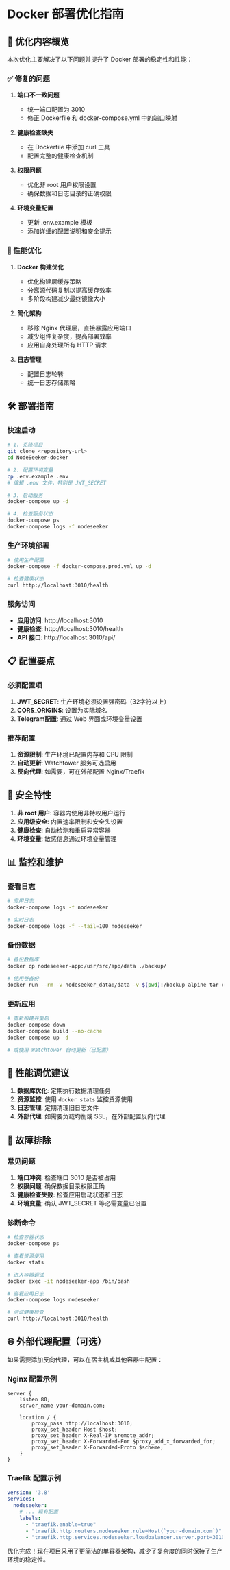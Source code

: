 # Docker 部署优化指南

## 🔧 优化内容概览

本次优化主要解决了以下问题并提升了 Docker 部署的稳定性和性能：

### ✅ 修复的问题

1. **端口不一致问题**
   - 统一端口配置为 3010
   - 修正 Dockerfile 和 docker-compose.yml 中的端口映射

2. **健康检查缺失**
   - 在 Dockerfile 中添加 curl 工具
   - 配置完整的健康检查机制

3. **权限问题**
   - 优化非 root 用户权限设置
   - 确保数据和日志目录的正确权限

4. **环境变量配置**
   - 更新 .env.example 模板
   - 添加详细的配置说明和安全提示

### 🚀 性能优化

1. **Docker 构建优化**
   - 优化构建层缓存策略
   - 分离源代码复制以提高缓存效率
   - 多阶段构建减少最终镜像大小

2. **简化架构**
   - 移除 Nginx 代理层，直接暴露应用端口
   - 减少组件复杂度，提高部署效率
   - 应用自身处理所有 HTTP 请求

3. **日志管理**
   - 配置日志轮转
   - 统一日志存储策略

## 🛠️ 部署指南

### 快速启动

```bash
# 1. 克隆项目
git clone <repository-url>
cd NodeSeeker-docker

# 2. 配置环境变量
cp .env.example .env
# 编辑 .env 文件，特别是 JWT_SECRET

# 3. 启动服务
docker-compose up -d

# 4. 检查服务状态
docker-compose ps
docker-compose logs -f nodeseeker
```

### 生产环境部署

```bash
# 使用生产配置
docker-compose -f docker-compose.prod.yml up -d

# 检查健康状态
curl http://localhost:3010/health
```

### 服务访问

- **应用访问**: http://localhost:3010
- **健康检查**: http://localhost:3010/health
- **API 接口**: http://localhost:3010/api/

## 📋 配置要点

### 必须配置项

1. **JWT_SECRET**: 生产环境必须设置强密码（32字符以上）
2. **CORS_ORIGINS**: 设置为实际域名
3. **Telegram配置**: 通过 Web 界面或环境变量设置

### 推荐配置

1. **资源限制**: 生产环境已配置内存和 CPU 限制
2. **自动更新**: Watchtower 服务可选启用
3. **反向代理**: 如需要，可在外部配置 Nginx/Traefik

## 🔐 安全特性

1. **非 root 用户**: 容器内使用非特权用户运行
2. **应用级安全**: 内置速率限制和安全头设置
3. **健康检查**: 自动检测和重启异常容器
4. **环境变量**: 敏感信息通过环境变量管理

## 📊 监控和维护

### 查看日志
```bash
# 应用日志
docker-compose logs -f nodeseeker

# 实时日志
docker-compose logs -f --tail=100 nodeseeker
```

### 备份数据
```bash
# 备份数据库
docker cp nodeseeker-app:/usr/src/app/data ./backup/

# 使用卷备份
docker run --rm -v nodeseeker_data:/data -v $(pwd):/backup alpine tar czf /backup/data-backup.tar.gz /data
```

### 更新应用
```bash
# 重新构建并重启
docker-compose down
docker-compose build --no-cache
docker-compose up -d

# 或使用 Watchtower 自动更新（已配置）
```

## 🎯 性能调优建议

1. **数据库优化**: 定期执行数据清理任务
2. **资源监控**: 使用 `docker stats` 监控资源使用
3. **日志管理**: 定期清理旧日志文件
4. **外部代理**: 如需要负载均衡或 SSL，在外部配置反向代理

## 🐛 故障排除

### 常见问题

1. **端口冲突**: 检查端口 3010 是否被占用
2. **权限问题**: 确保数据目录权限正确
3. **健康检查失败**: 检查应用启动状态和日志
4. **环境变量**: 确认 JWT_SECRET 等必需变量已设置

### 诊断命令
```bash
# 检查容器状态
docker-compose ps

# 查看资源使用
docker stats

# 进入容器调试
docker exec -it nodeseeker-app /bin/bash

# 查看应用日志
docker-compose logs nodeseeker

# 测试健康检查
curl http://localhost:3010/health
```

## 🌐 外部代理配置（可选）

如果需要添加反向代理，可以在宿主机或其他容器中配置：

### Nginx 配置示例
```nginx
server {
    listen 80;
    server_name your-domain.com;
    
    location / {
        proxy_pass http://localhost:3010;
        proxy_set_header Host $host;
        proxy_set_header X-Real-IP $remote_addr;
        proxy_set_header X-Forwarded-For $proxy_add_x_forwarded_for;
        proxy_set_header X-Forwarded-Proto $scheme;
    }
}
```

### Traefik 配置示例
```yaml
version: '3.8'
services:
  nodeseeker:
    # ... 现有配置
    labels:
      - "traefik.enable=true"
      - "traefik.http.routers.nodeseeker.rule=Host(`your-domain.com`)"
      - "traefik.http.services.nodeseeker.loadbalancer.server.port=3010"
```

优化完成！现在项目采用了更简洁的单容器架构，减少了复杂度的同时保持了生产环境的稳定性。